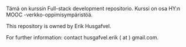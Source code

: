 Tämä on kurssin Full-stack development repositorio. Kurssi on osa HY:n MOOC -verkko-oppimisympäristöä.

This repository is owned by Erik Husgafvel.

For further information: 
contact husgafvel.erik ( at ) gmail.com.

